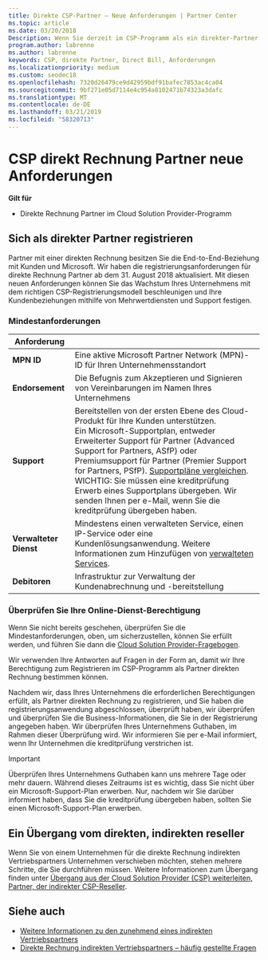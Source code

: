 ```yaml
---
title: Direkte CSP-Partner – Neue Anforderungen | Partner Center
ms.topic: article
ms.date: 03/20/2018
Description: Wenn Sie derzeit im CSP-Programm als ein direkter-Partner registriert sind, sollten Sie vorbereiten, um diese aktualisierte Unterstützung und Anforderungen zu erfüllen.
program.author: labrenne
ms.author: labrenne
keywords: CSP, direkte Partner, Direct Bill, Anforderungen
ms.localizationpriority: medium
ms.custom: seodec18
ms.openlocfilehash: 7320d26479ce9d42959bdf91bafec7853ac4ca04
ms.sourcegitcommit: 9bf271e05d7114e4c954a8102471b74323a3dafc
ms.translationtype: MT
ms.contentlocale: de-DE
ms.lasthandoff: 03/21/2019
ms.locfileid: "58320713"
---
```

# <a name="csp-direct-bill-partner-new-requirements"></a>CSP direkt Rechnung Partner neue Anforderungen

**Gilt für**

- Direkte Rechnung Partner im Cloud Solution Provider-Programm

## <a name="enroll-as-a-direct-partner"></a>Sich als direkter Partner registrieren

Partner mit einer direkten Rechnung besitzen Sie die End-to-End-Beziehung mit Kunden und Microsoft. Wir haben die registrierungsanforderungen für direkte Rechnung Partner ab dem 31. August 2018 aktualisiert. Mit diesen neuen Anforderungen können Sie das Wachstum Ihres Unternehmens mit dem richtigen CSP-Registrierungsmodell beschleunigen und Ihre Kundenbeziehungen mithilfe von Mehrwertdiensten und Support festigen.

### <a name="minimum-requirements"></a>Mindestanforderungen

|**Anforderung**|                             |
|--------------------------------|--------------------------------------------------------------|
|**MPN ID**   |Eine aktive Microsoft Partner Network (MPN)-ID für Ihren Unternehmensstandort    |
|**Endorsement**   |Die Befugnis zum Akzeptieren und Signieren von Vereinbarungen im Namen Ihres Unternehmens|
|**Support**   |Bereitstellen von der ersten Ebene des Cloud-Produkt für Ihre Kunden unterstützen. <br>Ein Microsoft-Supportplan, entweder Erweiterter Support für Partner (Advanced Support for Partners, ASfP) oder Premiumsupport für Partner (Premier Support for Partners, PSfP). [Supportpläne vergleichen](https://partner.microsoft.com/en-US/support/partnersupport).<br> WICHTIG: Sie müssen eine kreditprüfung Erwerb eines Supportplans übergeben. Wir senden Ihnen per e-Mail, wenn Sie die kreditprüfung übergeben haben. |
|**Verwalteter Dienst**   |Mindestens einen verwalteten Service, einen IP-Service oder eine Kundenlösungsanwendung. Weitere Informationen zum Hinzufügen von [verwalteten Services](https://partner.microsoft.com/en-US/business-opportunities/managed-services-provider).|
|**Debitoren** |Infrastruktur zur Verwaltung der Kundenabrechnung und -bereitstellung

### <a name="verify-direct-bill-eligibility"></a>Überprüfen Sie Ihre Online-Dienst-Berechtigung

Wenn Sie nicht bereits geschehen, überprüfen Sie die Mindestanforderungen, oben, um sicherzustellen, können Sie erfüllt werden, und führen Sie dann die [Cloud Solution Provider-Fragebogen](https://partner.microsoft.com/cloud-solution-provider/assessment).

Wir verwenden Ihre Antworten auf Fragen in der Form an, damit wir Ihre Berechtigung zum Registrieren im CSP-Programm als Partner direkten Rechnung bestimmen können.

Nachdem wir, dass Ihres Unternehmens die erforderlichen Berechtigungen erfüllt, als Partner direkten Rechnung zu registrieren, und Sie haben die registrierungsanwendung abgeschlossen, überprüft haben, wir überprüfen und überprüfen Sie die Business-Informationen, die Sie in der Registrierung angegeben haben. Wir überprüfen Ihres Unternehmens Guthaben, im Rahmen dieser Überprüfung wird. Wir informieren Sie per e-Mail informiert, wenn Ihr Unternehmen die kreditprüfung verstrichen ist.

>[!IMPORTANT]
>Überprüfen Ihres Unternehmens Guthaben kann uns mehrere Tage oder mehr dauern. Während dieses Zeitraums ist es wichtig, dass Sie nicht über ein Microsoft-Support-Plan erwerben. Nur, nachdem wir Sie darüber informiert haben, dass Sie die kreditprüfung übergeben haben, sollten Sie einen Microsoft-Support-Plan erwerben.

## <a name="transition-from-direct-to-indirect-reseller"></a>Ein Übergang vom direkten, indirekten reseller

Wenn Sie von einem Unternehmen für die direkte Rechnung indirekten Vertriebspartners Unternehmen verschieben möchten, stehen mehrere Schritte, die Sie durchführen müssen. Weitere Informationen zum Übergang finden unter [Übergang aus der Cloud Solution Provider (CSP) weiterleiten, Partner, der indirekter CSP-Reseller](transition-direct-to-indirect.md). 

## <a name="see-also"></a>Siehe auch

- [Weitere Informationen zu den zunehmend eines indirekten Vertriebspartners](https://assetsprod.microsoft.com/csp-directbill-to-indirect-transition.pdf)
- [Direkte Rechnung indirekten Vertriebspartners – häufig gestellte Fragen](https://assetsprod.microsoft.com/mpn/direct-bill-partner-faq.pdf)
